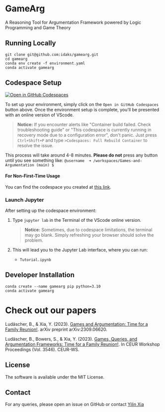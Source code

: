 # GameArg
A Reasoning Tool for Argumentation Framework powered by Logic Programming and Game Theory

## Running Locally
```
git clone git@github.com:idaks/gamearg.git
cd gamearg
conda env create -f environment.yaml
conda activate gamearg
```

## Codespace Setup
[![Open in GitHub Codespaces](https://github.com/codespaces/badge.svg)](https://codespaces.new/idaks/Games-and-Argumentation)

To set up your environment, simply click on the `Open in GitHub Codespaces` button above. Once the environment setup is complete, you'll be presented with an online version of VScode.

> **Notice:** If you encounter alerts like "Container build failed. Check troubleshooting guide" or "This codespace is currently running in recovery mode due to a configuration error", don't panic. Just press `Ctrl+Shift+P` and type `>Codespaces: Full Rebuild Container` to resolve the issue.

This process will take around 4-8 minutes. **Please do not** press any button until you see something like: `@username  ➜ /workspaces/Games-and-Argumentation (main) $ `

#### For Non-First-Time Usage
You can find the codespace you created at [this link](https://github.com/codespaces).

### Launch Jupyter

After setting up the codespace environment:

1. Type `jupyter lab` in the Terminal of the VScode online version.
   
   > **Notice:** Sometimes, due to codespace limitations, the terminal may go blank. Simply refreshing your browser should solve the problem.

2. This will lead you to the Jupyter Lab interface, where you can run:
   - `Tutorial.ipynb`

## Developer Installation
```
conda create --name gamearg pip python=3.10
conda activate gamearg
```

# Check out our papers
Ludäscher, B., & Xia, Y. (2023). [Games and Argumentation: Time for a Family Reunion!](https://arxiv.org/pdf/2309.06620.pdf). arXiv preprint arXiv:2309.06620.

Ludäscher, B., Bowers, S., & Xia, Y. (2023). [Games, Queries, and Argumentation Frameworks: Time for a Family Reunion!](https://ceur-ws.org/Vol-3546/paper06.pdf).
In CEUR Workshop Proceedings (Vol. 3546). CEUR-WS.

## License
The software is available under the MIT License.

## Contact
For any queries, please open an issue on GitHub or contact [Yilin Xia](https://yilinxia.com/)


